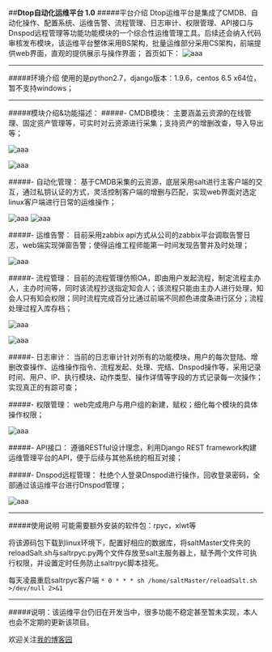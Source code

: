 ##**Dtop自动化运维平台 1.0**
#####平台介绍
Dtop运维平台是集成了CMDB、自动化操作、配置系统、运维告警、流程管理、日志审计、权限管理、API接口与Dnspod远程管理等功能功能模块的一个综合性运维管理工具。后续还会纳入代码审核发布模块，该运维平台整体采用BS架构，批量运维部分采用CS架构，前端提供web界面，直观的提供展示与操作界面；
首页如下：
![aaa](/IMG/index.png)

***
#####环境介绍
使用的是python2.7，django版本：1.9.6，centos 6.5 x64位，暂不支持windows；


***
#####模块介绍&功能描述：
#####- CMDB模块：
主要涵盖云资源的在线管理、固定资产管理等，可实时对云资源进行采集；支持资产的增删改查，导入导出等；

![aaa](/IMG/cloud.png)

![aaa](/IMG/asset.png)

#####- 自动化管理：
基于CMDB采集的云资源，底层采用salt进行主客户端的交互，通过私钥认证的方式，灵活控制客户端的增删与匹配，实现web界面对选定linux客户端进行日常的运维操作；

![aaa](/IMG/op1.png)
![aaa](/IMG/op2.png)

#####- 运维告警：
目前采用zabbix api方式从公司的zabbix平台调取告警日志，web端实现弹窗告警；使得运维工程师能第一时间发现告警并及时处理；

![aaa](/IMG/alarm.png)

#####- 流程管理：
目前的流程管理仿照OA，即由用户发起流程，制定流程主办人，主办时间等，同时该流程抄送指定知会人；该流程只能由主办人进行处理，知会人只有知会权限；同时流程完成百分比通过前端不同颜色进度条进行区分；流程处理过程入库存档；

![aaa](/IMG/em1.png)

![aaa](/IMG/em2.png)

#####- 日志审计：
当前的日志审计针对所有的功能模块，用户的每次登陆、增删改查操作、运维操作指令、流程发起、处理、完结、Dnspod操作等，采用记录时间、用户、IP、执行模块、动作类型、操作详情等字段的方式记录每一次操作；实现真正的有踪可查；

#####- 权限管理：
web完成用户与用户组的新建，赋权；细化每个模块的具体操作权限；

![aaa](/IMG/auth.png)

#####- API接口：
遵循RESTful设计理念，利用Django REST framework构建运维管理平台的API，便于后续与其他系统的相互对接；

#####- Dnspod远程管理：
杜绝个人登录Dnspod进行操作，回收登录密码，全部通过该运维平台进行Dnspod管理；

![aaa](/IMG/DNS.png)

***

#####使用说明
可能需要额外安装的软件包：rpyc，xlwt等

将该源码包下载到linux环境下，配置好相应的数据库，将saltMaster文件夹的reloadSalt.sh与saltrpyc.py两个文件存放至salt主服务器上，赋予两个文件可执行权限，并设置定时任务防止saltrpyc脚本挂死。

每天凌晨重启saltrpyc客户端
`* 0 * * * sh /home/saltMaster/reloadSalt.sh >/dev/null 2>&1`


***
#####说明：该运维平台仍旧在开发当中，很多功能不稳定甚至暂未实现，本人也会不定期的更新该项目。

欢迎关注[我的博客园](http://www.cnblogs.com/mzpy1119/)
